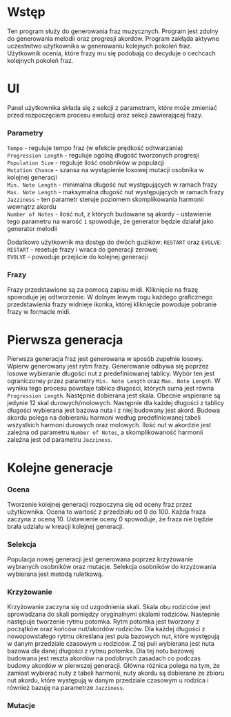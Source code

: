 # Wstęp

Ten program służy do generowania fraz muzycznych. Program jest zdolny do generowania melodii oraz progresji akordów. Program zakłąda aktywne uczestnitwo użytkownika w generowaniu kolejnych pokoleń fraz. Użytkownik ocenia, które frazy mu się podobają co decyduje o cechcach kolejnych pokoleń fraz.

# UI

Panel użytkownika składa się z sekcji z parametram, które może zmieniać przed rozpoczęciem procesu ewolucji oraz sekcji zawierającej frazy. 

### Parametry

``Tempo`` - reguluje tempo fraz (w efekcie prędkość odtwarzania)   
``Progression Length`` - reguluje ogólną długość tworzonych progresji   
``Population Size`` - reguluje ilość osobników w populacji   
``Mutation Chance`` - szansa na wystąpienie losowej mutacji osobnika w kolejnej generacji   
``Min. Note Length`` - minimalna długość nut występujących w ramach frazy   
``Max. Note Length`` - maksymalna długość nut występujących w ramach frazy   
``Jazziness`` - ten parametr steruje poziomem skomplikowania harmonii wewnątrz akordu   
``Number of Notes`` - ilość nut, z których budowane są akordy - ustawienie tego parametru na warość ``1`` spowoduje, że generator będzie działał jako generator melodii   

Dodatkowo użytkownik ma dostęp do dwóch guzików: ``RESTART`` oraz ``EVOLVE``:    
``RESTART`` - resetuje frazy i wraca do generacji zerowej   
``EVOLVE`` - powoduje przejście do kolejnej generacji   

### Frazy

Frazy przedstawione są za pomocą zapisu midi. Kliknięcie na frazę spowoduje jej odtworzenie. W dolnym lewym rogu każdego graficznego przedstawienia frazy widnieje ikonka, której kliknięcie powoduje pobranie frazy w formacie midi.

# Pierwsza generacja

Pierwsza generacja fraz jest generowana w sposób zupełnie losowy. Wpierw generowany jest rytm frazy. Generowanie odbywa się poprzez losowe wybieranie długości nut z predefiniowanej tablicy. Wybór ten jest ograniczoney przez parametry ``Min. Note Length`` oraz ``Max. Note Length``. W wyniku tego procesu powstaje tablica długości, których suma jest równa ``Progression Length``. Następnie dobierana jest skala. Obecnie wspierane są jedynie 12 skal durowych/molowych. Następnie dla każdej długości z tablicy długości wybierana jest bazowa nuta i z niej budowany jest akord. Budowa akordu polega na dobieraniu harmoni według predefiniowanej tabeli wszystkich harmoni durowych oraz molowych. Ilość nut w akordzie jest zależna od parametru ``Number of Notes``, a skomplikowaność harmonii zależna jest od parametru ``Jazziness``. 

# Kolejne generacje

### Ocena

Tworzenie kolejnej generacji rozpoczyna się od oceny fraz przez użytkownika. Ocena to wartość z przedziału od 0 do 100. Każda fraza zaczyna z oceną 10. Ustawienie oceny 0 spowoduje, że fraza nie będzie brała udziału w kreacji kolejnej generacji.

### Selekcja

Populacja nowej generacji jest generowana poprzez krzyżowanie wybranych osobników oraz mutacje. Selekcja osobników do krzyżowania wybierana jest metodą ruletkową.

### Krzyżowanie

Krzyżowanie zaczyna się od uzgodnienia skali. Skala obu rodziców jest sprowadzana do skali pomiędzy oryginalnymi skalami rodziców. Nastepnie następuje tworzenie rytmu potomka. Rytm potomka jest tworzony z początków oraz końców nut/akordów rodziców. Dla każdej długości z nowopowstałego rytmu określana jest pula bazowych nut, które występują w danym przedziale czasowym u rodziców. Z tej puli wybierana jest nuta bazowa dla danej długości z rytmu potomka. Dla tej notu bazowej budowana jest reszta akordów na podobnych zasadach co podczas budowy akordów w pierwszej generacji. Główna różnica polega na tym, że zamiast wybierać nuty z tabeli harmonii, nuty akordu są dobierane ze zbioru nut akordu, które występują w danym przedziale czasowym u rodzica i również bazuję na parametrze ``Jazziness``. 

### Mutacje

